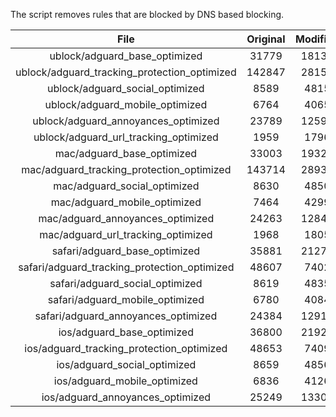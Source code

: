 The script removes rules that are blocked by DNS based blocking.


| File | Original | Modified |
|:----:|:-----:|:-----:|
| ublock/adguard_base_optimized | 31779 | 18137 |
| ublock/adguard_tracking_protection_optimized | 142847 | 28152 |
| ublock/adguard_social_optimized | 8589 | 4815 |
| ublock/adguard_mobile_optimized | 6764 | 4065 |
| ublock/adguard_annoyances_optimized | 23789 | 12593 |
| ublock/adguard_url_tracking_optimized | 1959 | 1796 |
| mac/adguard_base_optimized | 33003 | 19327 |
| mac/adguard_tracking_protection_optimized | 143714 | 28939 |
| mac/adguard_social_optimized | 8630 | 4850 |
| mac/adguard_mobile_optimized | 7464 | 4299 |
| mac/adguard_annoyances_optimized | 24263 | 12841 |
| mac/adguard_url_tracking_optimized | 1968 | 1805 |
| safari/adguard_base_optimized | 35881 | 21273 |
| safari/adguard_tracking_protection_optimized | 48607 | 7402 |
| safari/adguard_social_optimized | 8619 | 4835 |
| safari/adguard_mobile_optimized | 6780 | 4084 |
| safari/adguard_annoyances_optimized | 24384 | 12911 |
| ios/adguard_base_optimized | 36800 | 21922 |
| ios/adguard_tracking_protection_optimized | 48653 | 7409 |
| ios/adguard_social_optimized | 8659 | 4856 |
| ios/adguard_mobile_optimized | 6836 | 4126 |
| ios/adguard_annoyances_optimized | 25249 | 13305 |